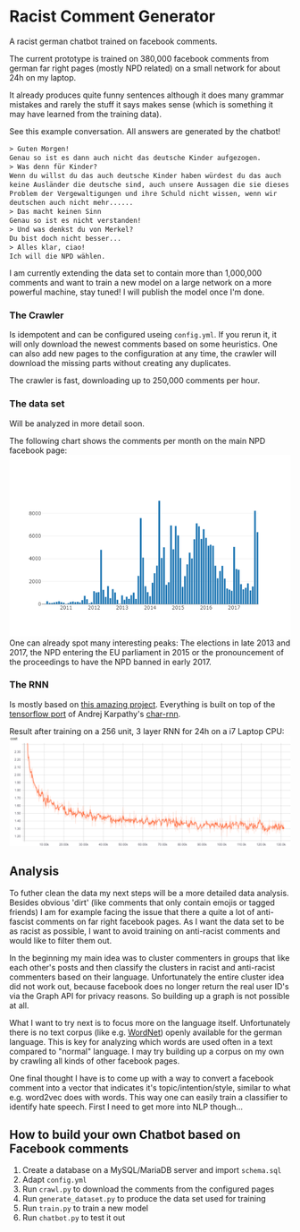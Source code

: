 # Racist Comment Generator
A racist german chatbot trained on facebook comments.

The current prototype is trained on 380,000 facebook comments from german far right pages (mostly NPD related) on a small network for about 24h on my laptop.

It already produces quite funny sentences although it does many grammar mistakes and rarely the stuff it says makes sense (which is something it may have learned from the training data).

See this example conversation. All answers are generated by the chatbot!
```
> Guten Morgen!
Genau so ist es dann auch nicht das deutsche Kinder aufgezogen.
> Was denn für Kinder?
Wenn du willst du das auch deutsche Kinder haben würdest du das auch keine Ausländer die deutsche sind, auch unsere Aussagen die sie dieses Problem der Vergewaltigungen und ihre Schuld nicht wissen, wenn wir deutschen auch nicht mehr......
> Das macht keinen Sinn
Genau so ist es nicht verstanden!
> Und was denkst du von Merkel?
Du bist doch nicht besser...
> Alles klar, ciao!
Ich will die NPD wählen.
```

I am currently extending the data set to contain more than 1,000,000 comments and want to train a new model on a large network on a more powerful machine, stay tuned! I will publish the model once I'm done.

### The Crawler
Is idempotent and can be configured useing `config.yml`.
If you rerun it, it will only download the newest comments based on some heuristics.
One can also add new pages to the configuration at any time, the crawler will download the missing parts without creating any duplicates.

The crawler is fast, downloading up to 250,000 comments per hour.


### The data set
Will be analyzed in more detail soon.

The following chart shows the comments per month on the main NPD facebook page:
![NPD comments by month](img/npd_by_month.png)
One can already spot many interesting peaks: The elections in late 2013 and 2017, the NPD entering the EU parliament in 2015 or the pronouncement of the proceedings to have the NPD banned in early 2017.


### The RNN
Is mostly based on [this amazing project](https://github.com/pender/chatbot-rnn). Everything is built on top of the [tensorflow port](https://github.com/sherjilozair/char-rnn-tensorflow) of Andrej Karpathy's [char-rnn](https://github.com/karpathy/char-rnn).

Result after training on a 256 unit, 3 layer RNN for 24h on a i7 Laptop CPU:
![Tensorboard](img/tensorboard.png)


## Analysis
To futher clean the data my next steps will be a more detailed data analysis.
Besides obvious 'dirt' (like comments that only contain emojis or tagged friends) I am for example facing the issue that there a quite a lot of anti-fascist comments on far right facebook pages.
As I want the data set to be as racist as possible, I want to avoid training on anti-racist comments and would like to filter them out.

In the beginning my main idea was to cluster commenters in groups that like each other's posts and then classify the clusters in racist and anti-racist commenters based on their language. Unfortunately the entire cluster idea did not work out, because facebook does no longer return the real user ID's via the Graph API for privacy reasons. So building up a graph is not possible at all.

What I want to try next is to focus more on the language itself. Unfortunately there is no text corpus (like e.g. [WordNet](https://wordnet.princeton.edu/)) openly available for the german language.
This is key for analyzing which words are used often in a text compared to "normal" language.
I may try building up a corpus on my own by crawling all kinds of other facebook pages.

One final thought I have is to come up with a way to convert a facebook comment into a vector that indicates it's topic/intention/style, similar to what e.g. word2vec does with words. This way one can easily train a classifier to identify hate speech. First I need to get more into NLP though...


## How to build your own Chatbot based on Facebook comments
1. Create a database on a MySQL/MariaDB server and import `schema.sql`
2. Adapt `config.yml`
3. Run `crawl.py` to download the comments from the configured pages
4. Run `generate_dataset.py` to produce the data set used for training
5. Run `train.py` to train a new model
6. Run `chatbot.py` to test it out